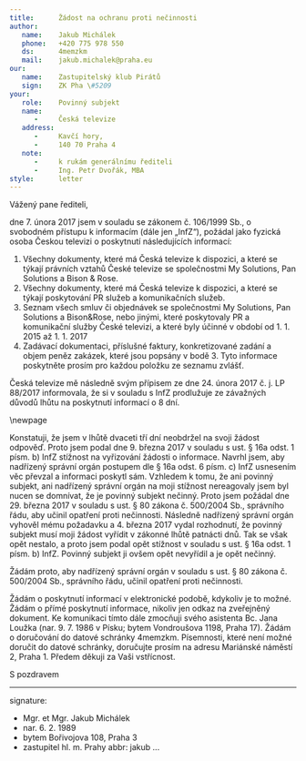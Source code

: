 ```yaml
---
title:      Žádost na ochranu proti nečinnosti
author:
   name:    Jakub Michálek
   phone:   +420 775 978 550
   ds:      4memzkm
   mail:    jakub.michalek@praha.eu
our:
   name:    Zastupitelský klub Pirátů
   sign:    ZK Pha \#5209
your:
   role:    Povinný subjekt
   name:    
      -     Česká televize
   address:
      -     Kavčí hory, 
      -     140 70 Praha 4
   note:
      -     k rukám generálnímu řediteli
      -     Ing. Petr Dvořák, MBA
style:      letter
---
```


Vážený pane řediteli,

dne 7. února 2017 jsem v souladu se zákonem č. 106/1999 Sb., o svobodném přístupu k informacím (dále jen „InfZ“), požádal jako fyzická osoba Českou televizi o poskytnutí následujících informací:

1. Všechny dokumenty, které má Česká televize k dispozici, a které se týkají právních vztahů České televize se společnostmi My Solutions, Pan Solutions a Bison & Rose. 
2. Všechny dokumenty, které má Česká televize k dispozici, a které se týkají poskytování PR služeb a komunikačních služeb. 
3. Seznam všech smluv či objednávek se společnostmi My Solutions, Pan Solutions a Bison&Rose, nebo jinými, které poskytovaly PR a komunikační služby České televizi, a které byly účinné v období od 1. 1. 2015 až 1. 1. 2017
4. Zadávací dokumentaci, příslušné faktury, konkretizované zadání a objem peněz zakázek, které jsou popsány v bodě 3. Tyto informace poskytněte prosím pro každou položku ze seznamu zvlášť.

Česká televize mě následně svým přípisem ze dne 24. února 2017 č. j. LP 88/2017 informovala, že si v souladu s InfZ prodlužuje ze závažných důvodů lhůtu na poskytnutí informací o 8 dní. 

\newpage

Konstatuji, že jsem v lhůtě dvaceti tří dní neobdržel na svoji žádost odpověď. Proto jsem podal dne 9. března 2017 v souladu s ust. § 16a odst. 1 písm. b) InfZ stížnost na vyřizování žádosti o informace. Navrhl jsem, aby nadřízený správní orgán postupem dle § 16a odst. 6 písm. c) InfZ usnesením věc převzal a informaci poskytl sám. Vzhledem k tomu, že ani povinný subjekt, ani nadřízený správní orgán na moji stížnost nereagovaly jsem byl nucen se domnívat, že je povinný subjekt nečinný. Proto jsem požádal dne 29. března 2017 v souladu s ust. § 80 zákona č. 500/2004 Sb., správního řádu, aby učinil opatření proti nečinnosti. Následně nadřízený správní orgán vyhověl mému požadavku a 4. března 2017 vydal rozhodnutí, že povinný subjekt musí moji žádost vyřídit v zákonné lhůtě patnácti dnů. Tak se však opět nestalo, a proto jsem podal opět stížnost v souladu s ust. § 16a odst. 1 písm. b) InfZ. Povinný subjekt ji ovšem opět nevyřídil a je opět nečinný. 

Žádám proto, aby nadřízený správní orgán v souladu s ust. § 80 zákona č. 500/2004 Sb., správního řádu, učinil opatření proti nečinnosti.

Žádám o poskytnutí informací v elektronické podobě, kdykoliv je to možné. Žádám o přímé poskytnutí informace, nikoliv jen odkaz na zveřejněný dokument. Ke komunikaci tímto dále zmocňuji svého asistenta Bc. Jana Loužka (nar. 9. 7. 1986 v Písku; bytem Vondroušova 1198, Praha 17). Žádám o doručování do datové schránky 4memzkm. Písemnosti, které není možné doručit do datové schránky, doručujte prosím na adresu Mariánské náměstí 2, Praha 1. Předem děkuji za Vaši vstřícnost.

S pozdravem

---
signature: 
  - Mgr. et Mgr. Jakub Michálek
  - nar. 6. 2. 1989
  - bytem Bořivojova 108, Praha 3
  - zastupitel hl. m. Prahy
abbr:       jakub
...
